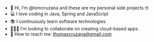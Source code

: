 - 👋 Hi, I’m @tomcruzana and these are my personal side projects 🤓
- 💻 I love coding in Java, Spring and JavaScript
- 📚 I continuously learn software technologies
- 🧑‍🤝‍🧑 I’m looking to collaborate on creating cloud-based apps
- 📧 How to reach me: thomascruzana@gmail.com

<!---
tomcruzana/tomcruzana is a ✨ special ✨ repository because its `README.md` (this file) appears on your GitHub profile.
You can click the Preview link to take a look at your changes.
--->
